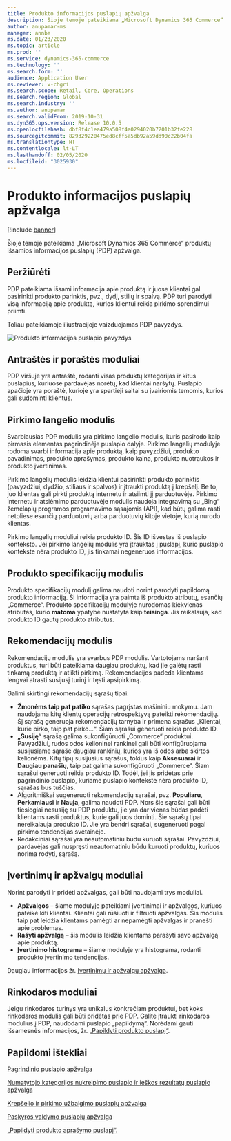 ```yaml
---
title: Produkto informacijos puslapių apžvalga
description: Šioje temoje pateikiama „Microsoft Dynamics 365 Commerce“ produktų išsamios informacijos puslapių (PDP) apžvalga.
author: anupamar-ms
manager: annbe
ms.date: 01/23/2020
ms.topic: article
ms.prod: ''
ms.service: dynamics-365-commerce
ms.technology: ''
ms.search.form: ''
audience: Application User
ms.reviewer: v-chgri
ms.search.scope: Retail, Core, Operations
ms.search.region: Global
ms.search.industry: ''
ms.author: anupamar
ms.search.validFrom: 2019-10-31
ms.dyn365.ops.version: Release 10.0.5
ms.openlocfilehash: dbf8f4c1ea479a508f4a0294020b7201b32fe228
ms.sourcegitcommit: 829329220475ed8cff5a5db92a59dd90c22b04fa
ms.translationtype: HT
ms.contentlocale: lt-LT
ms.lasthandoff: 02/05/2020
ms.locfileid: "3025930"
---
```

# <a name="overview-of-product-details-pages"></a>Produkto informacijos puslapių apžvalga


[!include [banner](includes/banner.md)]

Šioje temoje pateikiama „Microsoft Dynamics 365 Commerce“ produktų išsamios informacijos puslapių (PDP) apžvalga.

## <a name="overview"></a>Peržiūrėti

PDP pateikiama išsami informacija apie produktą ir juose klientai gal pasirinkti produkto parinktis, pvz., dydį, stilių ir spalvą. PDP turi parodyti visą informaciją apie produktą, kurios klientui reikia pirkimo sprendimui priimti.

Toliau pateikiamoje iliustracijoje vaizduojamas PDP pavyzdys.

![Produkto informacijos puslapio pavyzdys](./media/pdp.PNG)

## <a name="header-and-footer-modules"></a>Antraštės ir poraštės moduliai

PDP viršuje yra antraštė, rodanti visas produktų kategorijas ir kitus puslapius, kuriuose pardavėjas norėtų, kad klientai naršytų. Puslapio apačioje yra poraštė, kurioje yra spartieji saitai su įvairiomis temomis, kurios gali sudominti klientus.

## <a name="buy-box-module"></a>Pirkimo langelio modulis

Svarbiausias PDP modulis yra pirkimo langelio modulis, kuris pasirodo kaip pirmasis elementas pagrindinėje puslapio dalyje. Pirkimo langelių modulyje rodoma svarbi informacija apie produktą, kaip pavyzdžiui, produkto pavadinimas, produkto aprašymas, produkto kaina, produkto nuotraukos ir produkto įvertinimas.

Pirkimo langelių modulis leidžia klientui pasirinkti produkto parinktis (pavyzdžiui, dydžio, stiliaus ir spalvos) ir įtraukti produktą į krepšelį. Be to, juo klientas gali pirkti produktą internetu ir atsiimti jį parduotuvėje. Pirkimo internetu ir atsiėmimo parduotuvėje modulis naudoja integravimą su „Bing“ žemėlapių programos programavimo sąsajomis (API), kad būtų galima rasti netoliese esančių parduotuvių arba parduotuvių kitoje vietoje, kurią nurodo klientas.

Pirkimo langelių moduliui reikia produkto ID. Šis ID išvestas iš puslapio konteksto. Jei pirkimo langelių modulis yra įtrauktas į puslapį, kurio puslapio kontekste nėra produkto ID, jis tinkamai negeneruos informacijos.

## <a name="product-specifications-module"></a>Produkto specifikacijų modulis

Produkto specifikacijų modulį galima naudoti norint parodyti papildomą produkto informaciją. Ši informacija yra paimta iš produkto atributų, esančių „Commerce“. Produkto specifikacijų modulyje nurodomas kiekvienas atributas, kurio **matoma** ypatybė nustatyta kaip **teisinga**. Jis reikalauja, kad produkto ID gautų produkto atributus.

## <a name="recommendations-module"></a>Rekomendacijų modulis

Rekomendacijų modulis yra svarbus PDP modulis. Vartotojams naršant produktus, turi būti pateikiama daugiau produktų, kad jie galėtų rasti tinkamą produktą ir atlikti pirkimą. Rekomendacijos padeda klientams lengvai atrasti susijusį turinį ir tęsti apsipirkimą.

Galimi skirtingi rekomendacijų sąrašų tipai:

- **Žmonėms taip pat patiko** sąrašas pagrįstas mašininiu mokymu. Jam naudojama kitų klientų operacijų retrospektyvą pateikti rekomendacijų. Šį sąrašą generuoja rekomendacijų tarnyba ir primena sąrašus „Klientai, kurie pirko, taip pat pirko...“. Šiam sąrašui generuoti reikia produkto ID.
- **„Susiję“** sąrašą galima sukonfigūruoti „Commerce“ produktui. Pavyzdžiui, rudos odos kelioninei rankinei gali būti konfigūruojama susijusiame sąraše daugiau rankinių, kurios yra iš odos arba skirtos kelionėms. Kitų tipų susijusius sąrašus, tokius kaip **Aksesuarai** ir **Daugiau panašių**, taip pat galima sukonfigūruoti „Commerce“. Šiam sąrašui generuoti reikia produkto ID. Todėl, jei jis pridėtas prie pagrindinio puslapio, kuriame puslapio kontekste nėra produkto ID, sąrašas bus tuščias.
- Algoritmiškai sugeneruoti rekomendacijų sąrašai, pvz. **Populiaru**, **Perkamiausi** ir **Nauja**, galima naudoti PDP. Nors šie sąrašai gali būti tiesiogiai nesusiję su PDP produktu, jie yra dar vienas būdas padėti klientams rasti produktus, kurie gali juos dominti. Šie sąrašų tipai nereikalauja produkto ID. Jie yra bendri sąrašai, sugeneruoti pagal pirkimo tendencijas svetainėje.
- Redakciniai sąrašai yra neautomatiniu būdu kuruoti sąrašai. Pavyzdžiui, pardavėjas gali nuspręsti neautomatiniu būdu kuruoti produktų, kuriuos norima rodyti, sąrašą.

## <a name="ratings-and-reviews-modules"></a>Įvertinimų ir apžvalgų moduliai

Norint parodyti ir pridėti apžvalgas, gali būti naudojami trys moduliai.

- **Apžvalgos** – šiame modulyje pateikiami įvertinimai ir apžvalgos, kuriuos pateikė kiti klientai. Klientai gali rūšiuoti ir filtruoti apžvalgas. Šis modulis taip pat leidžia klientams pamėgti ar nepamėgti apžvalgas ir pranešti apie problemas.
- **Rašyti apžvalgą** – šis modulis leidžia klientams parašyti savo apžvalgą apie produktą.
- **Įvertinimo histograma** – šiame modulyje yra histograma, rodanti produkto įvertinimo tendencijas.

Daugiau informacijos žr. [Įvertinimų ir apžvalgų apžvalga](ratings-reviews-overview.md).

## <a name="marketing-modules"></a>Rinkodaros moduliai

Jeigu rinkodaros turinys yra unikalus konkrečiam produktui, bet koks rinkodaros modulis gali būti pridėtas prie PDP. Galite įtraukti rinkodaros modulius į PDP, naudodami puslapio „papildymą“. Norėdami gauti išsamesnės informacijos, žr. [„Papildyti produkto puslapį“](enrich-product-page.md).

## <a name="additional-resources"></a>Papildomi ištekliai

[Pagrindinio puslapio apžvalga](quick-tour-home-page.md)

[Numatytojo kategorijos nukreipimo puslapio ir ieškos rezultatų puslapio apžvalga](category-search-page-overview.md)

[Krepšelio ir pirkimo užbaigimo puslapių apžvalga](quick-tour-cart-checkout.md)

[Paskyros valdymo puslapių apžvalga](quick-tour-account-management.md)

[„Papildyti produkto aprašymo puslapį“.](enrich-product-page.md)
